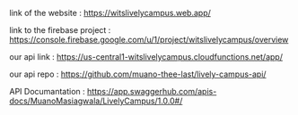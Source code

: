 link of the website : https://witslivelycampus.web.app/

link to the firebase project : https://console.firebase.google.com/u/1/project/witslivelycampus/overview

our api link : https://us-central1-witslivelycampus.cloudfunctions.net/app/

our api repo : https://github.com/muano-thee-last/lively-campus-api/

API Documantation : https://app.swaggerhub.com/apis-docs/MuanoMasiagwala/LivelyCampus/1.0.0#/
